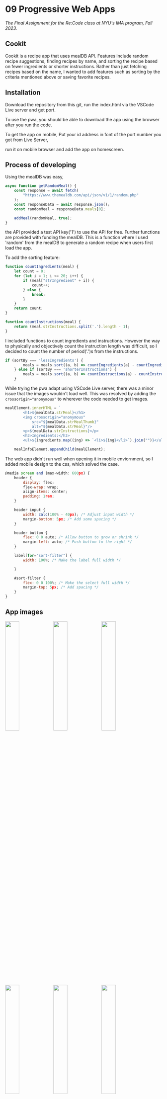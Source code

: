 # 09 Progressive Web Apps
*The Final Assignment for the Re:Code class at NYU's IMA program, Fall 2023.*

## Cookit

Cookit is a recipe app that uses mealDB API. Features include random recipe suggestions, finding recipes by name, and sorting the recipe based on fewer ingredients or shorter instructions. Rather than just fetching recipes based on the name, I wanted to add features such as sorting by the criteria mentioned above or saving favorite recipes.
 
## Installation

Download the repository from this git, run the index.html via the VSCode Live server and get port.

To use the pwa, you should be able to download the app using the browser after you run the code.

To get the app on mobile, Put your id address in font of the port number you got from Live Server, 

run it on mobile browser and add the app on homescreen.


## Process of developing

Using the mealDB was easy,
```javascript
async function getRandomMeal() {
    const response = await fetch(
        "https://www.themealdb.com/api/json/v1/1/random.php"
    );
    const responseData = await response.json();
    const randomMeal = responseData.meals[0];

    addMeal(randomMeal, true);
}
```
the API provided a test API key('1') to use the API for free. Further functions are provided with funding the mealDB. This is a function where I used 'random' from the mealDB to generate a random recipe when users first load the app.

To add the sorting feature:
```javascript
function countIngredients(meal) {
    let count = 0;
    for (let i = 1; i <= 20; i++) {
        if (meal["strIngredient" + i]) {
            count++;
        } else {
            break;
        }
    }
    return count;
}

function countInstructions(meal) {
    return (meal.strInstructions.split('.').length - 1);
}
```
I included functions to count ingredients and instructions. However the way to physically and objectively count the instruction length was difficult, so I decided to count the number of period('.')s from the instructions.
```javascript
if (sortBy === 'lessIngredients') {
        meals = meals.sort((a, b) => countIngredients(a) - countIngredients(b));
    } else if (sortBy === 'shorterInstructions') {
        meals = meals.sort((a, b) => countInstructions(a) - countInstructions(b));
    }
```
While trying the pwa adapt using VSCode Live server, there was a minor issue that the images wouldn't load well. This was resolved by adding the ```crossorigin="anonymous"``` to wherever the code needed to get images.
```javascript
mealElement.innerHTML = `
        <h1>${mealData.strMeal}</h1>
        <img crossorigin="anonymous"
            src="${mealData.strMealThumb}"
            alt="${mealData.strMeal}"/>
        <p>${mealData.strInstructions}</p>
        <h3>Ingredients:</h3>
        <ul>${ingredients.map((ing) => `<li>${ing}</li>`).join("")}</ul>`;

    mealInfoElement.appendChild(mealElement);
```
The web app didn't run well when opening it in mobile enviornment, so I added mobile design to the css, which solved the case.
```javascript
@media screen and (max-width: 600px) {
    header {
        display: flex;
        flex-wrap: wrap;
        align-items: center;
        padding: 1rem;
    }

    header input {
        width: calc(100% - 40px); /* Adjust input width */
        margin-bottom: 5px; /* Add some spacing */
    }

    header button {
        flex: 0 0 auto; /* Allow button to grow or shrink */
        margin-left: auto; /* Push button to the right */
    }

    label[for="sort-filter"] {
        width: 100%; /* Make the label full width */

    }

    #sort-filter {
        flex: 0 0 100%; /* Make the select full width */
        margin-top: 5px; /* Add spacing */
    }
}
```

## App images

<img src="https://github.com/JXINN1/07-assignment/assets/146362069/f4768ed0-9361-4ec1-b0f2-b0dd037a1f11" width="30%"></img> <img src="https://github.com/JXINN1/07-assignment/assets/146362069/621b4168-3f6f-40e3-a24b-38ca21892aba" width="30%"></img> <img src="https://github.com/JXINN1/07-assignment/assets/146362069/82cb5c76-ba8b-40a0-adf4-427b8938bb1b" width="30%"></img> <img src="https://github.com/JXINN1/07-assignment/assets/146362069/ff6f4401-ef70-498a-bda5-fdf7ab886e60" width="30%"></img> <img src="https://github.com/JXINN1/07-assignment/assets/146362069/7234c449-877d-4479-bb72-373bbb8e5773" width="30%"></img> <img src="https://github.com/JXINN1/07-assignment/assets/146362069/a6caf1a8-815b-4f02-bbb7-51513904e9ef" width="30%"></img> 

